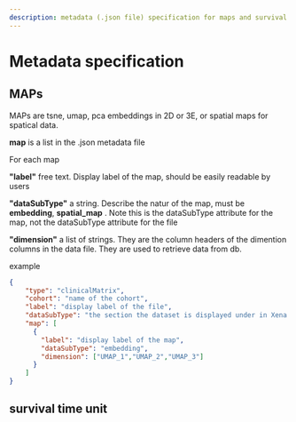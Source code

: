 ```yaml
---
description: metadata (.json file) specification for maps and survival time unit 
---
```


# Metadata specification

## MAPs
MAPs are tsne, umap, pca embeddings in 2D or 3E, or spatial maps for spatical data.

**map** is a list in the .json metadata file

For each map

**"label"** free text. Display label of the map, should be easily readable by users

**"dataSubType"** a string. Describe the natur of the map, must be **embedding**, **spatial_map** . Note this is the dataSubType attribute for the map, not the dataSubType attribute for the file 

**"dimension"** a list of strings. They are the column headers of the dimention columns in the data file. They are used to retrieve data from db.

example
```json
{
    "type": "clinicalMatrix",
    "cohort": "name of the cohort",
    "label": "display label of the file",
    "dataSubType": "the section the dataset is displayed under in Xena Datapages",
    "map": [
      {
        "label": "display label of the map",
        "dataSubType": "embedding",
        "dimension": ["UMAP_1","UMAP_2","UMAP_3"]
      }
    ]
}
```

## survival time unit
